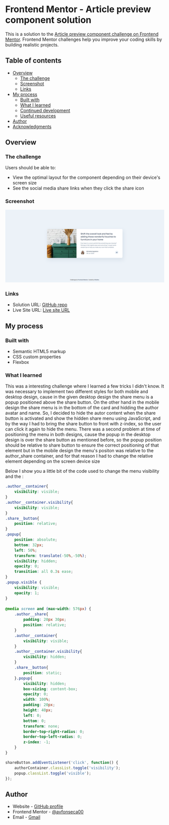 # Frontend Mentor - Article preview component solution

This is a solution to the [Article preview component challenge on Frontend Mentor](https://www.frontendmentor.io/challenges/article-preview-component-dYBN_pYFT). Frontend Mentor challenges help you improve your coding skills by building realistic projects. 

## Table of contents

- [Overview](#overview)
  - [The challenge](#the-challenge)
  - [Screenshot](#screenshot)
  - [Links](#links)
- [My process](#my-process)
  - [Built with](#built-with)
  - [What I learned](#what-i-learned)
  - [Continued development](#continued-development)
  - [Useful resources](#useful-resources)
- [Author](#author)
- [Acknowledgments](#acknowledgments)

## Overview

### The challenge

Users should be able to:

- View the optimal layout for the component depending on their device's screen size
- See the social media share links when they click the share icon

### Screenshot

![](./screenshot.png)

### Links

- Solution URL: [GitHub repo](https://your-solution-url.com)
- Live Site URL: [Live site URL](https://your-live-site-url.com)

## My process

### Built with

- Semantic HTML5 markup
- CSS custom properties
- Flexbox

### What I learned

This was a interesting challenge where I learned a few tricks I didn't know. It was necessary to implement two different styles for both mobile and desktop design, cause in the given desktop design the share menu is a popup positioned above the share button. On the other hand in the mobile design the share menu is in the bottom of the card and hidding the author avatar and name. So, I decided to hide the autor content when the share button is activated and show the hidden share menu using JavaScript, and by the way I had to bring the share button to front with z-index, so the user can click it again to hide the menu.
There was a second problem at time of positioning the menu in both designs, cause the popup in the desktop design is over the share button as mentioned before, so the popup position should be relative to share button to ensure the correct positioning of that element but in the mobile design the menu's positon was relative to the author_share container, and for that reason I had to change the relative element depending on the screen device size 

Below I show you a little bit of the code used to change the menu visibility and the :

```css
.author__container{
    visibility: visible;
}
.author__container.visibility{
    visibility: visible;
}
.share__button{
    position: relative;
}
.popup{
    position: absolute;
    bottom: 32px;
    left: 50%;
    transform: translate(-50%,-50%);
    visibility: hidden;
    opacity: 0;
    transition: all 0.3s ease;
}
.popup.visible {  
    visibility: visible;
    opacity: 1;
}

@media screen and (max-width: 576px) {
    .author__share{
        padding: 20px 30px;
        position: relative;
    }
    .author__container{
        visibility: visible;
    }
    .author__container.visibility{
        visibility: hidden;
    }
    .share__button{
        position: static;
    }.popup{
        visibility: hidden;
        box-sizing: content-box;
        opacity: 0;
        width: 100%;
        padding: 20px;
        height: 40px;
        left: 0;
        bottom: 0;
        transform: none;
        border-top-right-radius: 0;
        border-top-left-radius: 0;
        z-index: -1;
    }
}
```
```js
shareButton.addEventListener('click', function() {  
    authorContainer.classList.toggle('visibility');
    popup.classList.toggle('visible');  
}); 

```

## Author

- Website - [GitHub profile](https://github.com/avfonseca00)
- Frontend Mentor - [@avfonseca00](https://www.frontendmentor.io/profile/avfonseca00)
- Email - [Gmail](mailto:avfonseca00@gmail.com)

